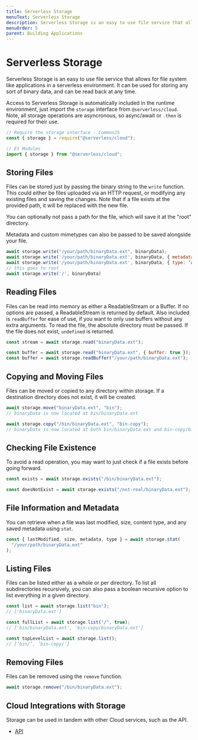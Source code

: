 ```yaml
---
title: Serverless Storage
menuText: Serverless Storage
description: Serverless Storage is an easy to use file service that allows for file system like applications in a serverless environment.
menuOrder: 5
parent: Building Applications
---
```


# Serverless Storage

Serverless Storage is an easy to use file service that allows for file system like applications in a serverless environment. It can be used for storing any sort of binary data, and can be read back at any time.

Access to Serverless Storage is automatically included in the runtime environment, just import the `storage` interface from `@serverless/cloud`. Note, all storage operations are asyncronous, so async/await or `.then` is required for their use.

```javascript
// Require the storage interface - CommonJS
const { storage } = require("@serverless/cloud");

// ES Modules
import { storage } from "@serverless/cloud";
```

## Storing Files

Files can be stored just by passing the binary string to the `write` function. This could either be files uploaded via an HTTP request, or modifying any existing files and saving the changes. Note that if a file exists at the provided path, it will be replaced with the new file.

You can optionally not pass a path for the file, which will save it at the "root" directory.

Metadata and custom mimetypes can also be passed to be saved alongside your file.

```javascript
await storage.write("/your/path/binaryData.ext", binaryData);
await storage.write('/your/path/binaryData.ext', binaryData, { metadata: { isThisAFile: true } })
await storage.write('/your/path/binaryData.ext', binaryData, { type: ‘application/octet-stream’ })
// this goes to root
await storage.write('/', binaryData)
```

## Reading Files

Files can be read into memory as either a ReadableStream or a Buffer. If no options are passed, a ReadableStream is returned by default.
Also included is `readBuffer` for ease of use, if you want to only use buffers without any extra arguments. To read the file, the absolute directory must be passed. If the file does not exist, `undefined` is returned.

```javascript
const stream = await storage.read("binaryData.ext");

const buffer = await storage.read("binaryData.ext", { buffer: true });
const buffer = await storage.readBuffer("/your/path/binaryData.ext");
```

## Copying and Moving Files

Files can be moved or copied to any directory within storage. If a destination directory does not exist, it will be created.

```javascript
await storage.move("binaryData.ext", "bin");
// binaryData is now located at bin/binaryData.ext

await storage.copy("/bin/binaryData.ext", "bin-copy");
// binaryData is now located at both bin/binaryData.ext and bin-copy/binaryData.ext
```

## Checking File Existence

To avoid a read operation, you may want to just check if a file exists before going forward.

```javascript
const exists = await storage.exists("/bin/binaryData.ext");

const doesNotExist = await storage.exists("/not-real/binaryData.ext");
```

## File Information and Metadata

You can retrieve when a file was last modified, size, content type, and any saved metadata using `stat`.

```javascript
const { lastModified, size, metadata, type } = await storage.stat(
  "/your/path/binaryData.ext"
);
```

## Listing Files

Files can be listed either as a whole or per directory. To list all subdirectories recursively, you can also pass a boolean recursive option to list everything in a given directory.

```javascript
const list = await storage.list("bin");
// ['binaryData.ext']

const fullList = await storage.list("/", true);
// ['bin/binaryData.ext', 'bin-copy/binaryData.ext']

const topLevelList = await storage.list();
// [‘bin/’, ‘bin-copy/’]
```

## Removing Files

Files can be removed using the `remove` function.

```javascript
await storage.remove("/bin/binaryData.ext");
```

## Cloud Integrations with Storage

Storage can be used in tandem with other Cloud services, such as the API.

- [API](/cloud/docs/apps/api)
